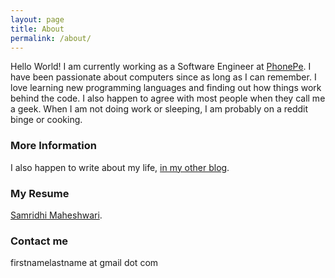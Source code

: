 ```yaml
---
layout: page
title: About
permalink: /about/
---
```

Hello World! I am currently working as a Software Engineer at [PhonePe](https://www.phonepe.com/en/). I have been passionate about computers since as long as I can remember. I love learning new programming languages and finding out how things work behind the code. I also happen to agree with most people when they call me a geek. When I am not doing work or sleeping, I am probably on a reddit binge or cooking.

### More Information

I also happen to write about my life, [in my other blog](http://www.samridhimaheshwari.blogspot.com).

### My Resume
[Samridhi Maheshwari](https://drive.google.com/file/d/1XjMFKrq9GQI2KZzqwvpZDGp6uhrt7PLE/view?usp=sharing).


### Contact me

firstnamelastname at gmail dot com 

